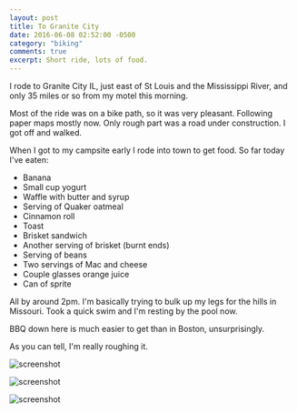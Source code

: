 ```yaml
---
layout: post
title: To Granite City
date: 2016-06-08 02:52:00 -0500
category: "biking"
comments: true
excerpt: Short ride, lots of food.
---
```


I rode to Granite City IL, just east of St Louis and the Mississippi River, and only 35 miles or so from my motel this morning.

Most of the ride was on a bike path, so it was very pleasant. Following paper maps mostly now. Only rough part was a road under construction. I got off and walked.

When I got to my campsite early I rode into town to get food. So far today I've eaten:

* Banana
* Small cup yogurt
* Waffle with butter and syrup 
* Serving of Quaker oatmeal
* Cinnamon roll
* Toast
* Brisket sandwich
* Another serving of brisket (burnt ends)
* Serving of beans
* Two servings of Mac and cheese
* Couple glasses orange juice
* Can of sprite

All by around 2pm. I'm basically trying to bulk up my legs for the hills in Missouri. Took a quick swim and I'm resting by the pool now.

BBQ down here is much easier to get than in Boston, unsurprisingly.

As you can tell, I'm really roughing it.

![screenshot](https://raw.githubusercontent.com/glenlovett/glenlovett.github.io/master/assets/IMG_20160608_085659222.jpg)

![screenshot](https://raw.githubusercontent.com/glenlovett/glenlovett.github.io/master/assets/IMG_20160608_101926640.jpg)

![screenshot](https://raw.githubusercontent.com/glenlovett/glenlovett.github.io/master/assets/IMG_20160608_145937436.jpg)
